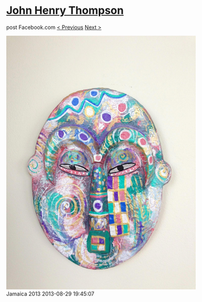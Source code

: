 # [John Henry Thompson](../README.md)
post Facebook.com
[< Previous](2013-08-29-41.md) [Next >](2013-08-29-43.md)

[![](../media/2013-08-29/Jamaica-2053.jpg)](../README.md)
Jamaica 2013
2013-08-29 19:45:07